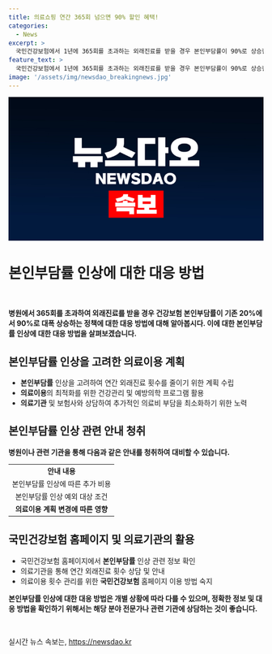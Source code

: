 ```yaml
---
title: 의료쇼핑 연간 365회 넘으면 90% 할인 혜택!
categories:
  - News
excerpt: >
  국민건강보험에서 1년에 365회를 초과하는 외래진료를 받을 경우 본인부담률이 90%로 상승한다. 이는 복지부의 본인부담 차등화 정책으로, 365회 초과시 366회째부터 적용된다. 예외로 아동, 임산부, 중증질환자 등 특례자는 제외된다. 이 조치는 의료남용 방지를 의도한 것으로, 국민의 연간 외래이용 횟수는 OECD 평균보다 3배가 넘으며, 365회 초과한 사람은 2550명에 이르고 251억4500만원에 달하는 급여비가 들어간 것으로 나타났다.환자는 국민건강보험 홈페이지에서 외래진료 횟수를 확인하고 관리할 수 있다.
feature_text: >
  국민건강보험에서 1년에 365회를 초과하는 외래진료를 받을 경우 본인부담률이 90%로 상승한다. 이는 복지부의 본인부담 차등화 정책으로, 365회 초과시 366회째부터 적용된다. 예외로 아동, 임산부, 중증질환자 등 특례자는 제외된다. 이 조치는 의료남용 방지를 의도한 것으로, 국민의 연간 외래이용 횟수는 OECD 평균보다 3배가 넘으며, 365회 초과한 사람은 2550명에 이르고 251억4500만원에 달하는 급여비가 들어간 것으로 나타났다.환자는 국민건강보험 홈페이지에서 외래진료 횟수를 확인하고 관리할 수 있다.
image: '/assets/img/newsdao_breakingnews.jpg'
---
```


<p><img src="/assets/img/newsdao_breakingnews.jpg" alt="pcversion 속보" /></p>

<h1 data-ke-size="size26"><b>본인부담률 인상에 대한 대응 방법</b></h1>

<p data-ke-size="size16">&nbsp;</p>

<p><b>병원에서 365회를 초과하여 외래진료를 받을 경우 건강보험 본인부담률이 기존 20%에서 90%로 대폭 상승하는 정책에 대한 대응 방법에 대해 알아봅시다. 이에 대한 본인부담률 인상에 대한 대응 방법을 살펴보겠습니다.</b></p>

<h2 data-ke-size="size26">본인부담률 인상을 고려한 의료이용 계획</h2>

<p data-ke-size="size16"></p>

<ul>
<li><b>본인부담률</b> 인상을 고려하여 연간 외래진료 횟수를 줄이기 위한 계획 수립</li>
<li><b>의료이용</b>의 최적화를 위한 건강관리 및 예방의학 프로그램 활용</li>
<li><b>의료기관</b> 및 보험사와 상담하여 추가적인 의료비 부담을 최소화하기 위한 노력</li>
</ul>

<h2 data-ke-size="size26">본인부담률 인상 관련 안내 청취</h2>

<p data-ke-size="size16"></p>

<p><b>병원이나 관련 기관을 통해 다음과 같은 안내를 청취하여 대비할 수 있습니다.</b></p>

<table>
<tbody>
<tr>
<td style="text-align: center; height: 17px;"><b>안내 내용</b></td>
</tr>
<tr>
<td style="text-align: center; height: 17px;">본인부담률 인상에 따른 추가 비용</td>
</tr>
<tr>
<td style="text-align: center; height: 17px;">본인부담률 인상 예외 대상 조건</td>
</tr>
<tr>
<td style="text-align: center; height: 17px;"><b>의료이용 계획 변경에 따른 영향</b></td>
</tr>
</tbody>
</table>

<h2 data-ke-size="size26">국민건강보험 홈페이지 및 의료기관의 활용</h2>

<p data-ke-size="size16"></p>

<ul>
<li>국민건강보험 홈페이지에서 <b>본인부담률</b> 인상 관련 정보 확인</li>
<li>의료기관을 통해 연간 외래진료 횟수 상담 및 안내</li>
<li>의료이용 횟수 관리를 위한 <b>국민건강보험</b> 홈페이지 이용 방법 숙지</li>
</ul>

<p><b>본인부담률 인상에 대한 대응 방법은 개별 상황에 따라 다를 수 있으며, 정확한 정보 및 대응 방법을 확인하기 위해서는 해당 분야 전문가나 관련 기관에 상담하는 것이 좋습니다.</b></p>

<p data-ke-size="size16">&nbsp;</p>
실시간 뉴스 속보는, <a href="https://newsdao.kr" rel="dofollow">https://newsdao.kr</a>



